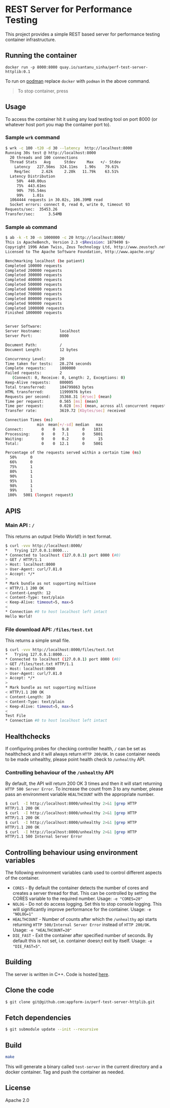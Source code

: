 # REST Server for Performance Testing
This project provides a simple REST based server for performance testing container infrastructure.

## Running the container
```
docker run -p 8000:8000 quay.io/santanu_sinha/perf-test-server-httplib:0.1
```
To run on [podman](https://podman.io) replace `docker` with `podman` in the above command.

> To stop container, press <Ctrl-C>

## Usage
To access the container hit it using any load testing tool on port 8000 (or whatever host port you map the container port to).

### Sample `wrk` command
```sh
$ wrk -c 100 -t20 -d 30 --latency  http://localhost:8000
Running 30s test @ http://localhost:8000
  20 threads and 100 connections
  Thread Stats   Avg      Stdev     Max   +/- Stdev
    Latency   227.56ms  324.11ms   1.90s    79.61%
    Req/Sec     2.62k     2.20k   11.79k    63.51%
  Latency Distribution
     50%  440.00us
     75%  443.61ms
     90%  795.54ms
     99%    1.01s 
  1064444 requests in 30.02s, 106.39MB read
  Socket errors: connect 0, read 0, write 0, timeout 93
Requests/sec:  35453.26
Transfer/sec:      3.54MB
```
### Sample `ab` command
```sh
$ ab -k -t 30 -n 1000000 -c 20 http://localhost:8000/
This is ApacheBench, Version 2.3 <$Revision: 1879490 $>
Copyright 1996 Adam Twiss, Zeus Technology Ltd, http://www.zeustech.net/
Licensed to The Apache Software Foundation, http://www.apache.org/

Benchmarking localhost (be patient)
Completed 100000 requests
Completed 200000 requests
Completed 300000 requests
Completed 400000 requests
Completed 500000 requests
Completed 600000 requests
Completed 700000 requests
Completed 800000 requests
Completed 900000 requests
Completed 1000000 requests
Finished 1000000 requests


Server Software:        
Server Hostname:        localhost
Server Port:            8000

Document Path:          /
Document Length:        12 bytes

Concurrency Level:      20
Time taken for tests:   28.274 seconds
Complete requests:      1000000
Failed requests:        2
   (Connect: 0, Receive: 0, Length: 2, Exceptions: 0)
Keep-Alive requests:    800005
Total transferred:      104799863 bytes
HTML transferred:       11999976 bytes
Requests per second:    35368.31 [#/sec] (mean)
Time per request:       0.565 [ms] (mean)
Time per request:       0.028 [ms] (mean, across all concurrent requests)
Transfer rate:          3619.72 [Kbytes/sec] received

Connection Times (ms)
              min  mean[+/-sd] median   max
Connect:        0    0   9.8      0    1031
Processing:     0    0   7.1      0    5001
Waiting:        0    0   0.2      0      15
Total:          0    0  12.1      0    5001

Percentage of the requests served within a certain time (ms)
  50%      0
  66%      0
  75%      1
  80%      1
  90%      1
  95%      1
  98%      1
  99%      1
 100%   5001 (longest request)
```
## APIS
### Main API : `/`
This returns an output (Hello World!) in text format.
```sh
$ curl -vvv http://localhost:8000/
*   Trying 127.0.0.1:8000...
* Connected to localhost (127.0.0.1) port 8000 (#0)
> GET / HTTP/1.1
> Host: localhost:8000
> User-Agent: curl/7.81.0
> Accept: */*
> 
* Mark bundle as not supporting multiuse
< HTTP/1.1 200 OK
< Content-Length: 12
< Content-Type: text/plain
< Keep-Alive: timeout=5, max=5
< 
* Connection #0 to host localhost left intact
Hello World!
```
### File download API: `/files/test.txt`
This returns a simple small file.
```sh
$ curl -vvv http://localhost:8000/files/test.txt
*   Trying 127.0.0.1:8000...
* Connected to localhost (127.0.0.1) port 8000 (#0)
> GET /files/test.txt HTTP/1.1
> Host: localhost:8000
> User-Agent: curl/7.81.0
> Accept: */*
> 
* Mark bundle as not supporting multiuse
< HTTP/1.1 200 OK
< Content-Length: 10
< Content-Type: text/plain
< Keep-Alive: timeout=5, max=5
< 
Test File
* Connection #0 to host localhost left intact
```

## Healthchecks
If configuring probes for checking controller health, `/` can be set as healthcheck and it will always return `HTTP 200/OK`. In case container needs to be made unhealthy, please point health check to `/unhealthy` API.

### Controlling behaviour of the `/unhealthy` API
By default, the API will return 200 OK 3 times and then it will start returning `HTTP 500 Server Error`.  To increase the count from 3 to any number, please pass an environment variable `HEALTHCOUNT` with the appropriate number.

```sh
$ curl  -I http://localhost:8000/unhealthy 2>&1 |grep HTTP
HTTP/1.1 200 OK
$ curl  -I http://localhost:8000/unhealthy 2>&1 |grep HTTP
HTTP/1.1 200 OK
$ curl  -I http://localhost:8000/unhealthy 2>&1 |grep HTTP
HTTP/1.1 200 OK
$ curl  -I http://localhost:8000/unhealthy 2>&1 |grep HTTP
HTTP/1.1 500 Internal Server Error
```

## Controlling behaviour using environment variables
The following environment variables  canb used to control different aspects of the container.
- `CORES` - By default the container detects the number of cores and creates a server thread for that. This can be controlled by setting the CORES variable to the required number. Usage: `-e "CORES=20"`
- `NOLOG` - Do not do access logging. Set this to stop console logging. This will significantly improve performance for the container. Usage: `-e "NOLOG=1"`
- `HEALTHCOUNT` - Number of counts after which the `/unhealthy` api starts returning `HTTP 500/Internal Server Error` instead of `HTTP 200/OK`. Usage: `-e "HEALTHCOUNT=20"`
- `DIE_FAST` - Exit the container after specified number of seconds. By default this is not set, i.e. container doesn;t exit by itself. Usage: `-e "DIE_FAST=5"`.

## Building
The server is written in C++. Code is hosted [here](https://github.com/appform-io/perf-test-server-httplib).

## Clone the code
```sh
$ git clone git@github.com:appform-io/perf-test-server-httplib.git
```
## Fetch dependencies
```sh
$ git submodule update --init --recursive
```
## Build
```sh
make
```

This will generate a binary called `test-server` in the current directory and a docker container. Tag and push the container as needed.

## License
Apache 2.0